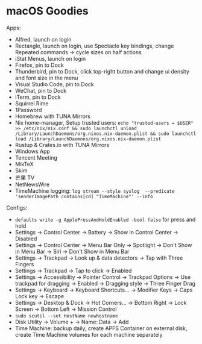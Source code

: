 # macOS Goodies

Apps:

- Alfred, launch on login
- Rectangle, launch on login, use Spectacle key bindings, change Repeated commands -> cycle sizes on half actions
- iStat Menus, launch on login
- Firefox, pin to Dock
- Thunderbird, pin to Dock, click top-right button and change ui density and font size in the menu
- Visual Studio Code, pin to Dock
- WeChat, pin to Dock
- iTerm, pin to Dock
- Squirrel Rime
- 1Password
- Homebrew with TUNA Mirrors
- Nix home-manager, Setup trusted users: `echo "trusted-users = $USER" >> /etc/nix/nix.conf && sudo launchctl unload /Library/LaunchDaemons/org.nixos.nix-daemon.plist && sudo launchctl load /Library/LaunchDaemons/org.nixos.nix-daemon.plist`
- Rustup & Crates.io with TUNA Mirrors
- Windows App
- Tencent Meeting
- MikTeX
- Skim
- 芒果 TV
- NetNewsWire
- TimeMachine logging: `log stream --style syslog  --predicate 'senderImagePath contains[cd] "TimeMachine"' --info`

Configs:

- `defaults write -g ApplePressAndHoldEnabled -bool false` for press and hold
- Settings -> Control Center -> Battery -> Show in Control Center -> Disabled
- Settings -> Control Center -> Menu Bar Only -> Spotlight -> Don't Show in Menu Bar -> Siri -> Don't Show in Menu Bar
- Settings -> Trackpad -> Look up & data detectors -> Tap with Three Fingers
- Settings -> Trackpad -> Tap to click -> Enabled
- Settings -> Accessibility -> Pointer Control -> Trackpad Options -> Use trackpad for dragging -> Enabled -> Dragging style -> Three Finger Drag
- Settings -> Keyboard -> Keyboard Shortcuts... -> Modifier Keys -> Caps Lock key -> Escape
- Settings -> Desktop & Dock -> Hot Corners... -> Bottom Right -> Lock Screen -> Bottom Left -> Mission Control
- `sudo scutil --set HostName newhostname`
- Disk Utility -> Volume + -> Name: Data -> Add
- Time Machine: backup daily, create APFS Container on external disk, create Time Machine volumes for each machine separately
